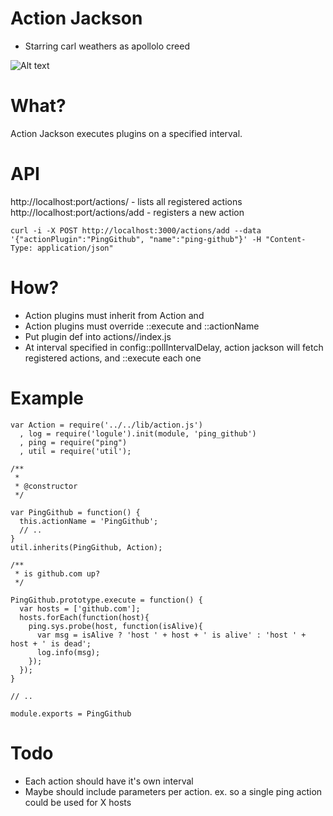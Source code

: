 # Action Jackson
* Starring carl weathers as apollolo creed

![Alt text](https://raw.githubusercontent.com/clarkda/repo-images/master/action-jackson.js/actionjackson.png "I aint got time to bleed")

# What?

Action Jackson executes plugins on a specified interval.

# API

http://localhost:port/actions/ - lists all registered actions
http://localhost:port/actions/add - registers a new action

```
curl -i -X POST http://localhost:3000/actions/add --data '{"actionPlugin":"PingGithub", "name":"ping-github"}' -H "Content-Type: application/json"
```

# How?

* Action plugins must inherit from Action and
* Action plugins must override ::execute and ::actionName
* Put plugin def into actions/<ActionName>/index.js
* At interval specified in config::pollIntervalDelay, action jackson will fetch registered actions, and ::execute each one

# Example

```
var Action = require('../../lib/action.js')
  , log = require('logule').init(module, 'ping_github')
  , ping = require("ping")
  , util = require('util');

/**
 *
 * @constructor
 */

var PingGithub = function() {
  this.actionName = 'PingGithub';
  // ..
}
util.inherits(PingGithub, Action);

/**
 * is github.com up?
 */

PingGithub.prototype.execute = function() {
  var hosts = ['github.com'];
  hosts.forEach(function(host){
    ping.sys.probe(host, function(isAlive){
      var msg = isAlive ? 'host ' + host + ' is alive' : 'host ' + host + ' is dead';
      log.info(msg);
    });
  });
}

// ..

module.exports = PingGithub
```

# Todo
* Each action should have it's own interval
* Maybe should include parameters per action. ex. so a single ping action could be used for X hosts